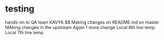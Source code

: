 # testing
hands-on to QA team
KAVYA $$ Making changes on README.md on master 
MAking changes in the upstream 
Again 1 more change
Local 6th line temp
Local 7th line temp
